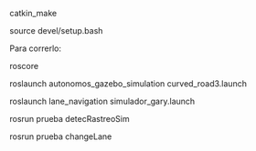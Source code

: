 catkin_make

source devel/setup.bash

Para correrlo:

roscore

roslaunch autonomos_gazebo_simulation curved_road3.launch

roslaunch lane_navigation simulador_gary.launch

rosrun prueba detecRastreoSim

rosrun prueba changeLane
